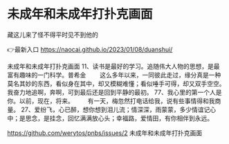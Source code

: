 # 未成年和未成年打扑克画面
藏这儿来了怪不得平时见不到他的

👉最新入口 https://naocai.github.io/2023/01/08/duanshui/

未成年和未成年打扑克画面	11、读书是最好的学习。追随伟大人物的思想，是最富有趣味的一门科学。普希金
　　这么多年以来，一同彼此走过，缘分真是一种莫名其妙的东西，看似身在其中，却又模糊难懂；看似唾手可得，却又双手空空。我奋力地追啊，奔啊，可到最后还是回到平静的最初。
	77、我心里的第一个人是你。以前，现在，将来。
　　有一天，梅忽然打电话给我，说有些事情得和我商量。
		27、爱纷飞，心已醉，想你想到泪儿流；情深深，雨蒙蒙，多少情谊记心中；是思念，是挂念，回忆满满放心头；幸福路，爱情田，有你相伴到永远。

https://github.com/werytos/pnbs/issues/2
未成年和未成年打扑克画面
